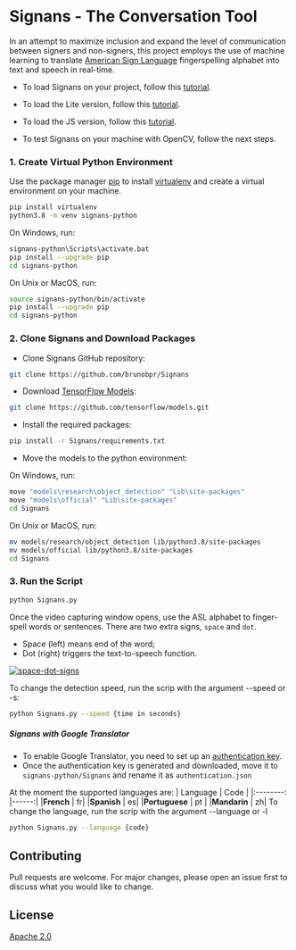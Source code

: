 # Signans - The Conversation Tool

In an attempt to maximize inclusion and expand the level of communication between signers and non-signers, this project employs the use of machine learning to translate [American Sign Language](https://www.nidcd.nih.gov/health/american-sign-language) fingerspelling alphabet into text and speech in real-time.

* To load Signans on your project, follow this [tutorial](https://tensorflow-object-detection-api-tutorial.readthedocs.io/en/latest/auto_examples/plot_object_detection_saved_model.html).
* To load the Lite version, follow this [tutorial](https://www.tensorflow.org/lite/guide).
* To load the JS version, follow this [tutorial](https://www.tensorflow.org/js/guide/save_load).

* To test Signans on your machine with OpenCV, follow the next steps. 

### 1. Create Virtual Python Environment

Use the package manager [pip](https://pip.pypa.io/en/stable/) to install  [virtualenv](https://virtualenv.pypa.io/en/latest/) and create a virtual environment on your machine.

```bash
pip install virtualenv
python3.8 -m venv signans-python
```

On Windows, run:
```bash
signans-python\Scripts\activate.bat
pip install --upgrade pip
cd signans-python
```

On Unix or MacOS, run:
```bash
source signans-python/bin/activate
pip install --upgrade pip
cd signans-python
```

### 2. Clone Signans and Download Packages 
* Clone Signans GitHub repository:

```bash
git clone https://github.com/brunobpr/Signans
```
* Download [TensorFlow Models](https://www.tensorflow.org/js/models):
```bash
git clone https://github.com/tensorflow/models.git
```
* Install the required packages:
```bash
pip install -r Signans/requirements.txt
```

* Move the models to the python environment:

On Windows, run:
```bash
move "models\research\object_detection" "Lib\site-packages"
move "models\official" "Lib\site-packages"
cd Signans
```

On Unix or MacOS, run:
```bash
mv models/research/object_detection lib/python3.8/site-packages
mv models/official lib/python3.8/site-packages
cd Signans
```

### 3. Run the Script
```bash
python Signans.py
```
Once the video capturing window opens, use the ASL alphabet to finger-spell words or sentences. There are two extra signs, `space` and `dot`. 

* Space (left) means end of the word;
* Dot (right) triggers the text-to-speech function.

[![space-dot-signs](https://i.postimg.cc/fLkHL9zw/Screenshot-2021-05-05-at-22-26-41.png)](https://postimg.cc/mzf3ph1q)


To change the detection speed, run the scrip with the argument --speed or -s: 
```bash
python Signans.py --speed {time in seconds}
```

##### Signans with Google Translator
* To enable Google Translator, you need to set up an [authentication key](https://cloud.google.com/translate/docs/setup).
* Once the authentication key is generated and downloaded, move it to `signans-python/Signans` and rename it as `authentication.json`



At the moment the supported languages are: 
| Language  | Code  |
|:--------: |------:|
|**French** | fr| 
|**Spanish**    |   es|
|**Portuguese**  |    pt |
|**Mandarin**  |    zh|
To change the language, run the scrip with the argument --language or -l 
```bash
python Signans.py --language {code}
```

## Contributing
Pull requests are welcome. For major changes, please open an issue first to discuss what you would like to change.

## License
[Apache 2.0](https://choosealicense.com/licenses/apache-2.0/)